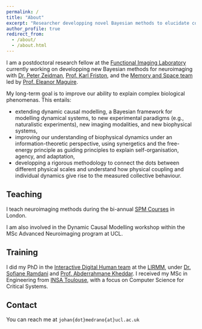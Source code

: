 ```yaml
---
permalink: /
title: "About"
excerpt: "Researcher developping novel Bayesian methods to elucidate complex biological phenomena."
author_profile: true
redirect_from: 
  - /about/
  - /about.html
---
```

 
I am a postdoctoral research fellow at the [Functional Imaging Laboratory](fil.ion.ucl.ac.uk) currently working on developping new Bayesian methods for neuroimaging with [Dr. Peter Zeidman](https://peterzeidman.co.uk/), [Prof. Karl Friston](https://www.fil.ion.ucl.ac.uk/~karl/), and the [Memory and Space team](https://www.fil.ion.ucl.ac.uk/team/memory-space-team/) led by [Prof. Eleanor Maguire](https://profiles.ucl.ac.uk/9569-eleanor-maguire). 

My long-term goal is to improve our ability to explain complex biological phenomenas. This entails: 

  * extending dynamic causal modelling, a Bayesian framework for modelling dynamical systems, to new experimental paradigms (e.g., naturalistic experiments), new imaging modalities, and new biophysical systems,  
  * improving our understanding of biophysical dynamics under an information-theoretic perspective, using synergetics and the free-energy principle as guiding principles to explain self-organisation, agency, and adaptation, 
  * developping a rigorous methodology to connect the dots between different physical scales and understand how physical coupling and individual dynamics give rise to the measured collective behaviour.


## Teaching
I teach neuroimaging methods during the bi-annual [SPM Courses](https://www.fil.ion.ucl.ac.uk/spm/course/london/) in London. 

I am also involved in the Dynamic Causal Modelling workshop within the MSc Advanced Neuroimaging program at UCL.
 
## Training
I did my PhD in the [Interactive Digital Human team](https://www.lirmm.fr/teams-en/idh-en/) at the [LIRMM](https://www.lirmm.fr/), under [Dr. Sofiane Ramdani](https://scholar.google.com/citations?user=sf56cFwAAAAJ) and [Prof. Abderrahmane Kheddar](https://scholar.google.com/citations?user=yd4xmlcAAAAJ). I received my MSc in Engineering from [INSA Toulouse](https://www.insa-toulouse.fr/en/), with a focus on Computer Science for Critical Systems. 

## Contact
You can reach me at `johan{dot}medrano{at}ucl.ac.uk`
